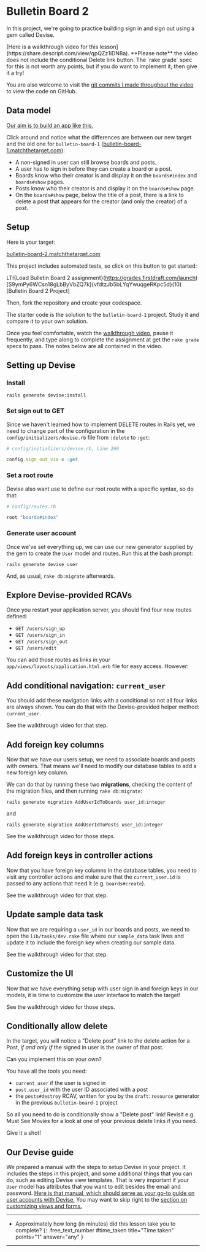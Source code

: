 # Bulletin Board 2

In this project, we're going to practice building sign in and sign out using a gem called Devise.

<div class="bg-red-100 py-1 px-5" markdown="1">
[Here is a walkthrough video for this lesson](https://share.descript.com/view/qpQZz1iDN8a). **Please note** the video does not include the conditional Delete link button. The `rake grade` spec for this is not worth any points, but if you do want to implement it, then give it a try!

You are also welcome to visit the [git commits I made throughout the video](https://github.com/raghubetina/bulletin-board-2/commits/main) to view the code on GitHub.
</div>

## Data model

[Our aim is to build an app like this.](https://bulletin-board-2.matchthetarget.com/)

Click around and notice what the differences are between our new target and the old one for `bulletin-board-1` ([bulletin-board-1.matchthetarget.com](https://bulletin-board-1.matchthetarget.com/)):

- A non-signed in user can still browse boards and posts.
- A user has to sign in before they can create a board or a post.
- Boards know who their creator is and display it on the `boards#index` and `boards#show` pages.
- Posts know who their creator is and display it on the `boards#show` page.
- On the `boards#show` page, below the title of a post, there is a link to delete a post that appears for the creator (and only the creator) of a post.

## Setup 

Here is your target: 

[bulletin-board-2.matchthetarget.com](https://bulletin-board-2.matchthetarget.com/)

This project includes automated tests, so click on this button to get started:

LTI{Load Bulletin Board 2 assignment}(https://grades.firstdraft.com/launch)[S9ymPy6WCsn18gLbByVbZQ7k]{vfdtzJb5bLYqYwuqgeRKpc5d}(10)[Bulletin Board 2 Project]

Then, fork the repository and create your codespace.

The starter code is the solution to the `bulletin-board-1` project. Study it and compare it to your own solution.

Once you feel comfortable, watch the [walkthrough video](https://share.descript.com/view/qpQZz1iDN8a), pause it frequently, and type along to complete the assignment at get the `rake grade` specs to pass. The notes below are all contained in the video.

## Setting up Devise

### Install

```
rails generate devise:install
```

### Set sign out to GET

Since we haven't learned how to implement DELETE routes in Rails yet, we need to change part of the configuration in the `config/initializers/devise.rb` file from `:delete` to `:get`:

```ruby
# config/initializers/devise.rb, Line 269

config.sign_out_via = :get
```

### Set a root route

Devise also want use to define our root route with a specific syntax, so do that:

```ruby
# config/routes.rb

root "boards#index"
```

### Generate user account

Once we've set everything up, we can use our new generator supplied by the gem to create the `User` model and routes. Run this at the bash prompt:

```
rails generate devise user
```

And, as usual, `rake db:migrate` afterwards.

## Explore Devise-provided RCAVs

Once you restart your application server, you should find four new routes defined:

- `GET /users/sign_up`
- `GET /users/sign_in`
- `GET /users/sign_out`
- `GET /users/edit`

You can add those routes as links in your `app/views/layouts/application.html.erb` file for easy access. However:

## Add conditional navigation: `current_user`

You should add these navigation links with a conditional so not all four links are always shown. You can do that with the Devise-provided helper method: `current_user`. 

See the walkthrough video for that step.

## Add foreign key columns

Now that we have our users setup, we need to associate boards and posts with owners. That means we'll need to modify our database tables to add a new foreign key column. 

We can do that by running these two **migrations**, checking the content of the migration files, and then running `rake db:migrate`:

```
rails generate migration AddUserIdToBoards user_id:integer
```

and

```
rails generate migration AddUserIdToPosts user_id:integer
```

See the walkthrough video for those steps.

## Add foreign keys in controller actions

Now that you have foreign key columns in the database tables, you need to visit any controller actions and make sure that the `current_user.id` is passed to any actions that need it (e.g. `boards#create`).

See the walkthrough video for that step.

## Update sample data task

Now that we are requiring a `user_id` in our boards and posts, we need to open the `lib/tasks/dev.rake` file where our `sample_data` task lives and update it to include the foreign key when creating our sample data.

See the walkthrough video for that step.

## Customize the UI

Now that we have everything setup with user sign in and foreign keys in our models, it is time to customize the user interface to match the target!

See the walkthrough video for those steps.

## Conditionally allow delete

In the target, you will notice a "Delete post" link to the delete action for a Post, _if and only if_ the signed in user is the owner of that post.

Can you implement this on your own?

You have all the tools you need:

- `current_user` if the user is signed in
- `post.user_id` with the user ID associated with a post
- the `posts#destroy` RCAV, written for you by the `draft:resource` generator in the previous `bulletin-board-1` project

So all you need to do is conditionally show a "Delete post" link! Revisit e.g. Must See Movies for a look at one of your previous delete links if you need.

Give it a shot!

## Our Devise guide

We prepared a manual with the steps to setup Devise in your project. It includes the steps in this project, and some additional things that you can do, such as editing Devise view templates. That is very important if your `User` model has attributes that you want to edit besides the email and password. [Here is that manual, which should serve as your go-to guide on user accounts with Devise.](https://learn.firstdraft.com/lessons/238-authentication-with-devise-basics) You may want to skip right to the [section on customizing views and forms.](https://learn.firstdraft.com/lessons/238-authentication-with-devise-basics#customizing-devise-views)

---

- Approximately how long (in minutes) did this lesson take you to complete?
{: .free_text_number #time_taken title="Time taken" points="1" answer="any" }
	
---
